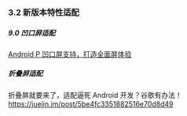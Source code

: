 ### 3.2 新版本特性适配


##### 9.0 凹口屏适配
[Android P 凹口屏支持，打造全面屏体验](https://mp.weixin.qq.com/s/LyInks673YdHbXsDOD4inA)


##### 折叠屏适配
折叠屏就要来了，适配逼死 Android 开发？谷歌有办法！ https://juejin.im/post/5be4fc3351882516e70d8d49